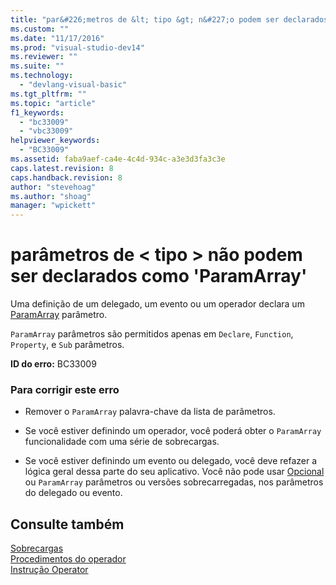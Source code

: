```yaml
---
title: "par&#226;metros de &lt; tipo &gt; n&#227;o podem ser declarados como &#39;ParamArray&#39; | Microsoft Docs"
ms.custom: ""
ms.date: "11/17/2016"
ms.prod: "visual-studio-dev14"
ms.reviewer: ""
ms.suite: ""
ms.technology: 
  - "devlang-visual-basic"
ms.tgt_pltfrm: ""
ms.topic: "article"
f1_keywords: 
  - "bc33009"
  - "vbc33009"
helpviewer_keywords: 
  - "BC33009"
ms.assetid: faba9aef-ca4e-4c4d-934c-a3e3d3fa3c3e
caps.latest.revision: 8
caps.handback.revision: 8
author: "stevehoag"
ms.author: "shoag"
manager: "wpickett"
---
```

# par&#226;metros de &lt; tipo &gt; n&#227;o podem ser declarados como &#39;ParamArray&#39;
Uma definição de um delegado, um evento ou um operador declara um [ParamArray](../../visual-basic/language-reference/modifiers/paramarray.md) parâmetro.  
  
 `ParamArray` parâmetros são permitidos apenas em `Declare`, `Function`, `Property`, e `Sub` parâmetros.  
  
 **ID do erro:** BC33009  
  
### Para corrigir este erro  
  
-   Remover o `ParamArray` palavra\-chave da lista de parâmetros.  
  
-   Se você estiver definindo um operador, você poderá obter o `ParamArray` funcionalidade com uma série de sobrecargas.  
  
-   Se você estiver definindo um evento ou delegado, você deve refazer a lógica geral dessa parte do seu aplicativo. Você não pode usar [Opcional](../../visual-basic/language-reference/modifiers/optional.md) ou `ParamArray` parâmetros ou versões sobrecarregadas, nos parâmetros do delegado ou evento.  
  
## Consulte também  
 [Sobrecargas](../../visual-basic/language-reference/modifiers/overloads.md)   
 [Procedimentos do operador](../../visual-basic/programming-guide/language-features/procedures/operator-procedures.md)   
 [Instrução Operator](../../visual-basic/language-reference/statements/operator-statement.md)